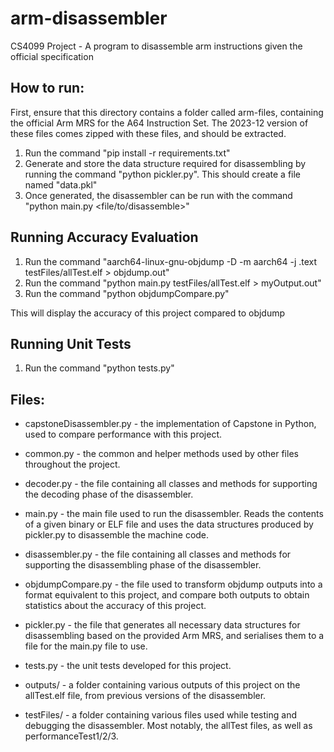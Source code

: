 # arm-disassembler
CS4099 Project - A program to disassemble arm instructions given the official specification

## How to run:

First, ensure that this directory contains a folder called arm-files, containing the official Arm MRS for the A64 Instruction Set. The 2023-12 version of these files comes zipped with these files, and should be extracted.

1. Run the command "pip install -r requirements.txt"
2. Generate and store the data structure required for disassembling by running the command "python pickler.py". This should create a file named "data.pkl"
3. Once generated, the disassembler can be run with the command "python main.py <file/to/disassemble>"


## Running Accuracy Evaluation

1. Run the command "aarch64-linux-gnu-objdump -D -m aarch64 -j .text testFiles/allTest.elf > objdump.out"
2. Run the command "python main.py testFiles/allTest.elf > myOutput.out"
3. Run the command "python objdumpCompare.py"

This will display the accuracy of this project compared to objdump


## Running Unit Tests

1. Run the command "python tests.py"



## Files:
- capstoneDisassembler.py - the implementation of Capstone in Python, used to compare performance with this project.

- common.py - the common and helper methods used by other files throughout the project.

- decoder.py - the file containing all classes and methods for supporting the decoding phase of the disassembler.

- main.py - the main file used to run the disassembler. Reads the contents of a given binary or ELF file and uses the data structures produced by pickler.py to disassemble the machine code.

- disassembler.py - the file containing all classes and methods for supporting the disassembling phase of the disassembler.

- objdumpCompare.py - the file used to transform objdump outputs into a format equivalent to this project, and compare both outputs to obtain statistics about the accuracy of this project.

- pickler.py - the file that generates all necessary data structures for disassembling based on the provided Arm MRS, and serialises them to a file for the main.py file to use.

- tests.py - the unit tests developed for this project.

- outputs/ - a folder containing various outputs of this project on the allTest.elf file, from previous versions of the disassembler.

- testFiles/ - a folder containing various files used while testing and debugging the disassembler. Most notably, the allTest files, as well as performanceTest1/2/3.
